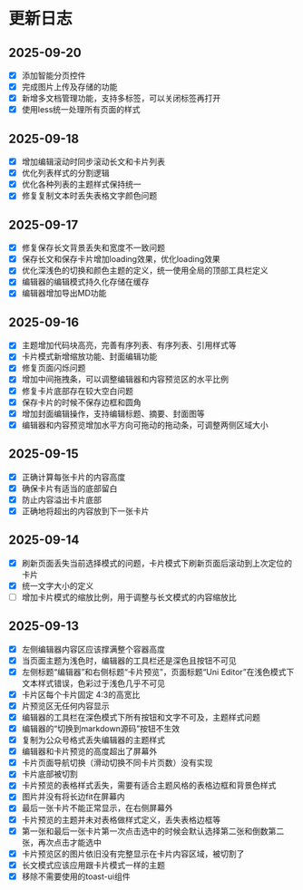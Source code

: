 
# 更新日志

## 2025-09-20 

- [x] 添加智能分页控件
- [x] 完成图片上传及存储的功能
- [x] 新增多文档管理功能，支持多标签，可以关闭标签再打开
- [x] 使用less统一处理所有页面的样式 

## 2025-09-18

- [x] 增加编辑滚动时同步滚动长文和卡片列表
- [x] 优化列表样式的分割逻辑
- [x] 优化各种列表的主题样式保持统一
- [x] 修复复制文本时丢失表格文字颜色问题

## 2025-09-17

- [x] 修复保存长文背景丢失和宽度不一致问题
- [x] 保存长文和保存卡片增加loading效果，优化loading效果
- [x] 优化深浅色的切换和颜色主题的定义，统一使用全局的顶部工具栏定义
- [x] 编辑器的编辑模式持久化存储在缓存
- [x] 编辑器增加导出MD功能 

## 2025-09-16

- [x] 主题增加代码块高亮，完善有序列表、有序列表、引用样式等
- [x] 卡片模式新增缩放功能、封面编辑功能
- [x] 修复页面闪烁问题
- [x] 增加中间拖拽条，可以调整编辑器和内容预览区的水平比例
- [x] 修复卡片底部存在较大空白问题
- [x] 保存卡片的时候不保存边框和圆角
- [x] 增加封面编辑操作，支持编辑标题、摘要、封面图等
- [x] 编辑器和内容预览增加水平方向可拖动的拖动条，可调整两侧区域大小

## 2025-09-15

- [x] 正确计算每张卡片的内容高度
- [x] 确保卡片有适当的底部留白
- [x] 防止内容溢出卡片底部
- [x] 正确地将超出的内容放到下一张卡片

## 2025-09-14

- [x] 刷新页面丢失当前选择模式的问题，卡片模式下刷新页面后滚动到上次定位的卡片
- [x] 统一文字大小的定义
- [ ] 增加卡片模式的缩放比例，用于调整与长文模式的内容缩放比

## 2025-09-13

- [x] 左侧编辑器内容区应该撑满整个容器高度
- [x] 当页面主题为浅色时，编辑器的工具栏还是深色且按钮不可见
- [x] 左侧标题“编辑器”和右侧标题“卡片预览”，页面标题“Uni Editor”在浅色模式下文本样式错误，色彩过于浅色几乎不可见
- [x] 卡片区每个卡片固定 4:3的高宽比
- [x] 片预览区无任何内容显示
- [x] 编辑器的工具栏在深色模式下所有按钮和文字不可及，主题样式问题
- [x] 编辑器的“切换到markdown源码”按钮不生效
- [x] 复制为公众号格式丢失编辑器的主题样式
- [x] 编辑器和卡片预览的高度超出了屏幕外
- [x] 卡片页面导航切换（滑动切换不同卡片页数）没有实现
- [x] 卡片底部被切割
- [x] 卡片预览的表格样式丢失，需要有适合主题风格的表格边框和背景色样式
- [x] 图片并没有将长边fit在屏幕内
- [x] 最后一张卡片不能正常显示，在右侧屏幕外
- [x] 卡片预览的主题并未对表格做样式定义，丢失表格边框等
- [x] 第一张和最后一张卡片第一次点击选中的时候会默认选择第二张和倒数第二张，再次点击才能选中
- [x] 卡片预览区的图片依旧没有完整显示在卡片内容区域，被切割了
- [x] 长文模式应该应用跟卡片模式一样的主题
- [x] 移除不需要使用的toast-ui组件